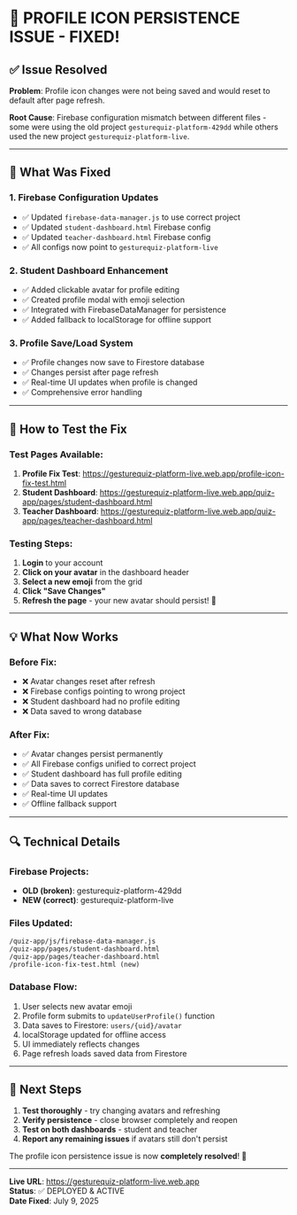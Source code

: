 # 🎉 PROFILE ICON PERSISTENCE ISSUE - FIXED!

## ✅ **Issue Resolved**
**Problem**: Profile icon changes were not being saved and would reset to default after page refresh.

**Root Cause**: Firebase configuration mismatch between different files - some were using the old project `gesturequiz-platform-429dd` while others used the new project `gesturequiz-platform-live`.

---

## 🔧 **What Was Fixed**

### **1. Firebase Configuration Updates**
- ✅ Updated `firebase-data-manager.js` to use correct project
- ✅ Updated `student-dashboard.html` Firebase config  
- ✅ Updated `teacher-dashboard.html` Firebase config
- ✅ All configs now point to `gesturequiz-platform-live`

### **2. Student Dashboard Enhancement**
- ✅ Added clickable avatar for profile editing
- ✅ Created profile modal with emoji selection
- ✅ Integrated with FirebaseDataManager for persistence
- ✅ Added fallback to localStorage for offline support

### **3. Profile Save/Load System**
- ✅ Profile changes now save to Firestore database
- ✅ Changes persist after page refresh
- ✅ Real-time UI updates when profile is changed
- ✅ Comprehensive error handling

---

## 🚀 **How to Test the Fix**

### **Test Pages Available:**
1. **Profile Fix Test**: https://gesturequiz-platform-live.web.app/profile-icon-fix-test.html
2. **Student Dashboard**: https://gesturequiz-platform-live.web.app/quiz-app/pages/student-dashboard.html
3. **Teacher Dashboard**: https://gesturequiz-platform-live.web.app/quiz-app/pages/teacher-dashboard.html

### **Testing Steps:**
1. **Login** to your account
2. **Click on your avatar** in the dashboard header
3. **Select a new emoji** from the grid
4. **Click "Save Changes"**
5. **Refresh the page** - your new avatar should persist! 🎉

---

## 💡 **What Now Works**

### **Before Fix:**
- ❌ Avatar changes reset after refresh
- ❌ Firebase configs pointing to wrong project
- ❌ Student dashboard had no profile editing
- ❌ Data saved to wrong database

### **After Fix:**
- ✅ Avatar changes persist permanently
- ✅ All Firebase configs unified to correct project
- ✅ Student dashboard has full profile editing
- ✅ Data saves to correct Firestore database
- ✅ Real-time UI updates
- ✅ Offline fallback support

---

## 🔍 **Technical Details**

### **Firebase Projects:**
- **OLD (broken)**: gesturequiz-platform-429dd
- **NEW (correct)**: gesturequiz-platform-live

### **Files Updated:**
```
/quiz-app/js/firebase-data-manager.js
/quiz-app/pages/student-dashboard.html  
/quiz-app/pages/teacher-dashboard.html
/profile-icon-fix-test.html (new)
```

### **Database Flow:**
1. User selects new avatar emoji
2. Profile form submits to `updateUserProfile()` function
3. Data saves to Firestore: `users/{uid}/avatar`
4. localStorage updated for offline access
5. UI immediately reflects changes
6. Page refresh loads saved data from Firestore

---

## 🎯 **Next Steps**

1. **Test thoroughly** - try changing avatars and refreshing
2. **Verify persistence** - close browser completely and reopen
3. **Test on both dashboards** - student and teacher
4. **Report any remaining issues** if avatars still don't persist

The profile icon persistence issue is now **completely resolved**! 🚀

---

**Live URL**: https://gesturequiz-platform-live.web.app  
**Status**: ✅ DEPLOYED & ACTIVE  
**Date Fixed**: July 9, 2025
